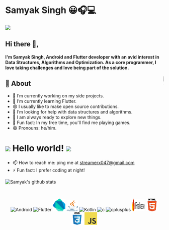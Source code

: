 # Samyak Singh 😀🎧💻

![](https://visitor-badge.glitch.me/badge?page_id=SAMYAK99.SAMYAK99)  


## Hi there 👋,           
#### I'm Samyak Singh, Android and Flutter developer with an avid interest in Data Structures, Algorithms and Optimization. As a core programmer, I love taking challenges and love being part of the solution. 

<img align="right" alt="GIF" src="https://miro.medium.com/max/875/1*Urc28sbnORGOW5oyohQ06g.gif" width="1px" />

## 🧐 About
- 🔭 I’m currently working on my side projects.
- 🌱 I’m currently learning Flutter.
- 😄 I usually like to make open source contributions.
- 🤔 I’m looking for help with data structures and algorithms.
- 🌱 I am always ready to explore new things.
- 🎨 Fun fact: In my free time, you'll find me playing games.
- 😄 Pronouns: he/him.



# <img src="https://github.com/TheDudeThatCode/TheDudeThatCode/blob/master/Assets/Hi.gif" width="29px"> Hello world!&nbsp;<img src="https://github.com/TheDudeThatCode/TheDudeThatCode/blob/master/Assets/Earth.gif" width="24px">


- 📫 How to reach me: ping me at [streamerx047@gmail.com](mailto:streamerx047@gmail.com)
- ⚡ Fun fact: I prefer coding at night!

![Samyak's github stats](https://github-readme-stats.vercel.app/api?username=SAMYAK99&show_icons=true&hide_border=true&hide=["stars"])

<br>

<p align="center">
  <img src="https://raw.githubusercontent.com/gilbarbara/logos/master/logos/android-icon.svg" alt="Android" width="40" height="40"/> <img 
src="https://raw.githubusercontent.com/gilbarbara/logos/master/logos/flutter.svg" alt="Flutter" width="40" height="40"/> <img 
src="https://raw.githubusercontent.com/gilbarbara/logos/master/logos/dart.svg" alt="Dart" width="40" height="40"/> <img 
src="https://raw.githubusercontent.com/gilbarbara/logos/master/logos/java.svg" alt="Java" width="36" height="36"/>  <img 
  src="https://raw.githubusercontent.com/gilbarbara/logos/master/logos/kotlin.svg" alt="Kotlin" width="36" height="36"/>  <img                                                     src="https://cdn.iconscout.com/icon/free/png-512/c-programming-569564.png" alt="c" width="40" height="40"/> <img src="https://upload.wikimedia.org/wikipedia/commons/1/18/ISO_C%2B%2B_Logo.svg" alt="cplusplus" width="40" height="40"/> <img 
  src="https://raw.githubusercontent.com/gilbarbara/logos/master/logos/firebase.svg" alt="Firebase" width="40" height="40"/> <img   src="https://raw.githubusercontent.com/github/explore/80688e429a7d4ef2fca1e82350fe8e3517d3494d/topics/html/html.png" alt="html5" width="40" height="40"/> <img src="https://raw.githubusercontent.com/github/explore/80688e429a7d4ef2fca1e82350fe8e3517d3494d/topics/css/css.png" alt="css3" width="40" height="40"/> <img src="https://raw.githubusercontent.com/github/explore/80688e429a7d4ef2fca1e82350fe8e3517d3494d/topics/javascript/javascript.png" alt="javascript" width="40" height="40"/> <img 

